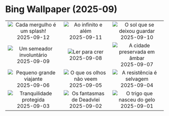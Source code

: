 # Bing Wallpaper (2025-09)

|  |  |  |
|:---:|:---:|:---:|
| ![](https://www.bing.com/th?id=OHR.SpinnerDolphins_PT-BR7075724083_400x240.jpg "Cada mergulho é um splash!") 2025-09-12 | ![](https://www.bing.com/th?id=OHR.ExtremaduraJamon_PT-BR7599252573_400x240.jpg "Ao infinito e além") 2025-09-11 | ![](https://www.bing.com/th?id=OHR.YorkshireHay_PT-BR7088228512_400x240.jpg "O sol que se deixou guardar") 2025-09-10 |
| ![](https://www.bing.com/th?id=OHR.SwissSquirrel_PT-BR6801984629_400x240.jpg "Um semeador involuntário") 2025-09-09 | ![](https://www.bing.com/th?id=OHR.OrchardLibrary_PT-BR6559924297_400x240.jpg "Ler para crer") 2025-09-08 | ![](https://www.bing.com/th?id=OHR.BlueGdansk_PT-BR6180639699_400x240.jpg "A cidade preservada em âmbar") 2025-09-07 |
| ![](https://www.bing.com/th?id=OHR.RufousHummer_PT-BR5721753783_400x240.jpg "Pequeno grande viajante") 2025-09-06 | ![](https://www.bing.com/th?id=OHR.DiaAmazonia_PT-BR5240863340_400x240.jpg "O que os olhos não veem") 2025-09-05 | ![](https://www.bing.com/th?id=OHR.WrestlingBears_PT-BR2169243821_400x240.jpg "A resistência é selvagem") 2025-09-04 |
| ![](https://www.bing.com/th?id=OHR.MinnesotaWaters_PT-BR7389411612_400x240.jpg "Tranquilidade protegida") 2025-09-03 | ![](https://www.bing.com/th?id=OHR.DeadvleiTrees_PT-BR2241595565_400x240.jpg "Os fantasmas de Deadvlei") 2025-09-02 | ![](https://www.bing.com/th?id=OHR.PalouseWA_PT-BR8269290462_400x240.jpg "O trigo que nasceu do gelo") 2025-09-01 |
